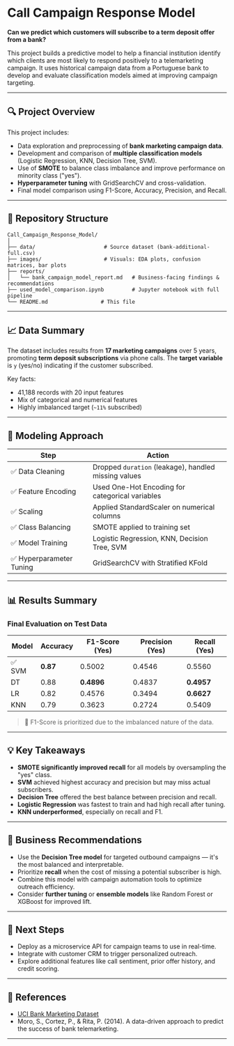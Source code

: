 # Call Campaign Response Model

**Can we predict which customers will subscribe to a term deposit offer from a bank?**

This project builds a predictive model to help a financial institution identify which clients are most likely to respond positively to a telemarketing campaign. It uses historical campaign data from a Portuguese bank to develop and evaluate classification models aimed at improving campaign targeting.

---

## 🔍 Project Overview

This project includes:
- Data exploration and preprocessing of **bank marketing campaign data**.
- Development and comparison of **multiple classification models** (Logistic Regression, KNN, Decision Tree, SVM).
- Use of **SMOTE** to balance class imbalance and improve performance on minority class ("yes").
- **Hyperparameter tuning** with GridSearchCV and cross-validation.
- Final model comparison using F1-Score, Accuracy, Precision, and Recall.

---

## 📂 Repository Structure

```
Call_Campaign_Response_Model/
│
├── data/                      # Source dataset (bank-additional-full.csv)
├── images/                    # Visuals: EDA plots, confusion matrices, bar plots
├── reports/
│   └── bank_campaign_model_report.md   # Business-facing findings & recommendations
├── used_model_comparison.ipynb         # Jupyter notebook with full pipeline
└── README.md                 # This file
```

---

## 📈 Data Summary

The dataset includes results from **17 marketing campaigns** over 5 years, promoting **term deposit subscriptions** via phone calls. The **target variable** is `y` (yes/no) indicating if the customer subscribed.

Key facts:
- 41,188 records with 20 input features
- Mix of categorical and numerical features
- Highly imbalanced target (`~11%` subscribed)

---

## 🧪 Modeling Approach

| Step | Action |
|------|--------|
| ✅ Data Cleaning | Dropped `duration` (leakage), handled missing values |
| ✅ Feature Encoding | Used One-Hot Encoding for categorical variables |
| ✅ Scaling | Applied StandardScaler on numerical columns |
| ✅ Class Balancing | SMOTE applied to training set |
| ✅ Model Training | Logistic Regression, KNN, Decision Tree, SVM |
| ✅ Hyperparameter Tuning | GridSearchCV with Stratified KFold |

---

## 📊 Results Summary

### Final Evaluation on Test Data

| Model | Accuracy | F1-Score (Yes) | Precision (Yes) | Recall (Yes) |
|-------|----------|----------------|------------------|---------------|
| ✅ SVM  | **0.87**   | 0.5002         | 0.4546           | 0.5560        |
| DT   | 0.88     | **0.4896**     | 0.4837           | **0.4957**    |
| LR   | 0.82     | 0.4576         | 0.3494           | **0.6627**    |
| KNN  | 0.79     | 0.3623         | 0.2724           | 0.5409        |

> 📌 F1-Score is prioritized due to the imbalanced nature of the data.

---

## 💡 Key Takeaways

- **SMOTE significantly improved recall** for all models by oversampling the "yes" class.
- **SVM** achieved highest accuracy and precision but may miss actual subscribers.
- **Decision Tree** offered the best balance between precision and recall.
- **Logistic Regression** was fastest to train and had high recall after tuning.
- **KNN underperformed**, especially on recall and F1.

---

## 🧠 Business Recommendations

- Use the **Decision Tree model** for targeted outbound campaigns — it's the most balanced and interpretable.
- Prioritize **recall** when the cost of missing a potential subscriber is high.
- Combine this model with campaign automation tools to optimize outreach efficiency.
- Consider **further tuning** or **ensemble models** like Random Forest or XGBoost for improved lift.

---

## 📌 Next Steps

- Deploy as a microservice API for campaign teams to use in real-time.
- Integrate with customer CRM to trigger personalized outreach.
- Explore additional features like call sentiment, prior offer history, and credit scoring.

---

## 📎 References
- [UCI Bank Marketing Dataset](https://archive.ics.uci.edu/ml/datasets/bank+marketing)
- Moro, S., Cortez, P., & Rita, P. (2014). A data-driven approach to predict the success of bank telemarketing.

---